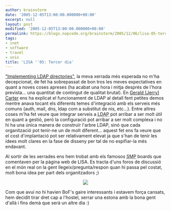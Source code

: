 ```yaml
---
author: brainstorm
date: '2005-12-05T13:00:00.000000+00:00'
excerpt: null
layout: post
modified: '2005-12-05T13:00:00.000000+00:00'
permalink: https://blogs.nopcode.org/brainstorm/2005/12/06/lisa-05-tercer-dia/
tags:
- inet
- software
- travel
- unix
title: 'LISA ''05: Tercer dia'
---
```


["Implementing LDAP directories"][1], la meva xerrada més esperada no m'ha decepcionat, de fet ha sobrepassat de bon tros les meves expectatives en quant a noves coses apreses (ha acabat una hora i mitja després de l'hora prevista... una quantitat de contingut de qualitat brutal). En [Gerald (Jerry) Carter][2] ens ha explicat el funcionament de LDAP al detall fent petites demos mentre anava tocant els diferents temes d'integració amb els serveis més comuns (auth, mail, dns, ldap com a substitut de nis, etc...). Entre altres coses m'ha fet veure que integrar serveis a <acronym title="Lightweight Directory Access Protocol">LDAP</acronym> pot arribar a ser molt útil en quant a gestió, però la configuració pot arribar a ser molt complexa i no hi ha una única manera de construïr l'arbre LDAP, sinó que cada organització pot tenir-ne un de molt diferent... aquest fet ens fa veure que el cost d'implantació pot ser relativament elevat ja que s'han de tenir les idees molt clares en la fase de disseny per tal de no espifiar-la més endavant.

Al sortir de les xerrades ens hem trobat amb els famosos <acronym title="Solve My Problem">SMP</acronym> boards que comentaven per la pàgina web de LISA. Es tracta d'uns foros de discussió en el món real on la gent llegeix/pregunta/respon quan hi passa pel costat, molt bona idea per part dels organitzadors ;) 

<center>
  <img src="http://blogs.nopcode.org/brainstorm/wp-content/images/thumb-smp_board.jpg" />
</center>

Com que avui no hi havien BoF's gaire interessants i estavem força cansats, hem decidit tirar dret cap a l'hostel, xerrar una estona amb la bona gent d'allà i fins demà que serà un altre dia :)

 [1]: http://www.usenix.org/events/lisa05/training/tutonefile.html#t6
 [2]: http://www.plainjoe.org/